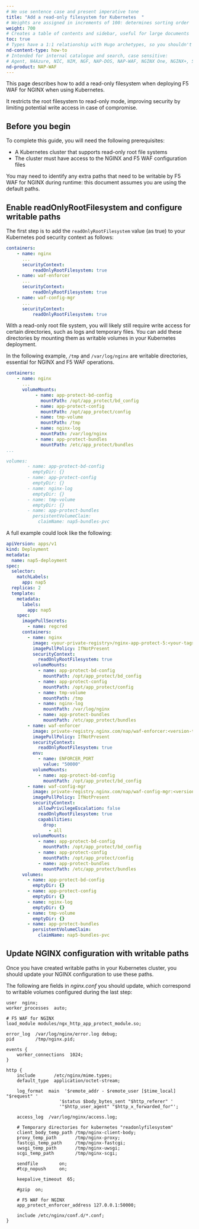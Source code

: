 ```yaml
---
# We use sentence case and present imperative tone
title: "Add a read-only filesystem for Kubernetes  "
# Weights are assigned in increments of 100: determines sorting order
weight: 700
# Creates a table of contents and sidebar, useful for large documents
toc: true
# Types have a 1:1 relationship with Hugo archetypes, so you shouldn't need to change this
nd-content-type: how-to
# Intended for internal catalogue and search, case sensitive:
# Agent, N4Azure, NIC, NIM, NGF, NAP-DOS, NAP-WAF, NGINX One, NGINX+, Solutions, Unit
nd-product: NAP-WAF
---
```


This page describes how to add a read-only filesystem when deploying F5 WAF for NGINX when using Kubernetes.

It restricts the root filesystem to read-only mode, improving security by limiting potential write access in case of compromise.

## Before you begin

To complete this guide, you will need the following prerequisites:

- A Kubernetes cluster that supports read-only root file systems
- The cluster must have access to the NGINX and F5 WAF configuration files

You may need to identify any extra paths that need to be writable by F5 WAF for NGINX during runtime: this document assumes you are using the default paths.

## Enable readOnlyRootFilesystem and configure writable paths 

The first step is to add the `readOnlyRootFilesystem` value (as true) to your Kubernetes pod security context as follows:

```yaml
containers:
    - name: nginx
      ...
      securityContext:
          readOnlyRootFilesystem: true
    - name: waf-enforcer
      ...
      securityContext:
          readOnlyRootFilesystem: true
    - name: waf-config-mgr
      ...
      securityContext:
          readOnlyRootFilesystem: true
```

With a read-only root file system, you will likely still require write access for certain directories, such as logs and temporary files. You can add these directories by mounting them as writable volumes in your Kubernetes deployment.

In the following example, `/tmp` and `/var/log/nginx` are writable directories, essential for NGINX and F5 WAF operations.

```yaml
containers:
    - name: nginx
      ...
      volumeMounts:
           - name: app-protect-bd-config
             mountPath: /opt/app_protect/bd_config
           - name: app-protect-config
             mountPath: /opt/app_protect/config
           - name: tmp-volume
             mountPath: /tmp
           - name: nginx-log
             mountPath: /var/log/nginx
           - name: app-protect-bundles
             mountPath: /etc/app_protect/bundles
...

volumes:
        - name: app-protect-bd-config
          emptyDir: {}
        - name: app-protect-config
          emptyDir: {}
        - name: nginx-log
          emptyDir: {}
        - name: tmp-volume
          emptyDir: {}
        - name: app-protect-bundles
          persistentVolumeClaim:
            claimName: nap5-bundles-pvc
```

A full example could look like the following:

```yaml
apiVersion: apps/v1
kind: Deployment
metadata:
  name: nap5-deployment
spec:
  selector:
    matchLabels:
      app: nap5
  replicas: 2
  template:
    metadata:
      labels:
        app: nap5
    spec:
      imagePullSecrets:
        - name: regcred
      containers:
        - name: nginx
          image: <your-private-registry>/nginx-app-protect-5:<your-tag>
          imagePullPolicy: IfNotPresent
          securityContext:
            readOnlyRootFilesystem: true
          volumeMounts:
            - name: app-protect-bd-config
              mountPath: /opt/app_protect/bd_config
            - name: app-protect-config
              mountPath: /opt/app_protect/config
            - name: tmp-volume
              mountPath: /tmp
            - name: nginx-log
              mountPath: /var/log/nginx
            - name: app-protect-bundles
              mountPath: /etc/app_protect/bundles
        - name: waf-enforcer
          image: private-registry.nginx.com/nap/waf-enforcer:<version-tag>
          imagePullPolicy: IfNotPresent
          securityContext:
            readOnlyRootFilesystem: true
          env:
            - name: ENFORCER_PORT
              value: "50000"
          volumeMounts:
            - name: app-protect-bd-config
              mountPath: /opt/app_protect/bd_config
        - name: waf-config-mgr
          image: private-registry.nginx.com/nap/waf-config-mgr:<version-tag>
          imagePullPolicy: IfNotPresent
          securityContext:
            allowPrivilegeEscalation: false
            readOnlyRootFilesystem: true
            capabilities:
              drop:
                - all
          volumeMounts:
            - name: app-protect-bd-config
              mountPath: /opt/app_protect/bd_config
            - name: app-protect-config
              mountPath: /opt/app_protect/config
            - name: app-protect-bundles
              mountPath: /etc/app_protect/bundles
      volumes:
        - name: app-protect-bd-config
          emptyDir: {}
        - name: app-protect-config
          emptyDir: {}
        - name: nginx-log
          emptyDir: {}
        - name: tmp-volume
          emptyDir: {}
        - name: app-protect-bundles
          persistentVolumeClaim:
            claimName: nap5-bundles-pvc
```

## Update NGINX configuration with writable paths

Once you have created writable paths in your Kubernetes cluster, you should update your NGINX configuration to use these paths.

The following are fields in _nginx.conf_ you should update, which correspond to writable volumes configured during the last step:

```nginx
user  nginx;
worker_processes  auto;

# F5 WAF for NGINX
load_module modules/ngx_http_app_protect_module.so;

error_log  /var/log/nginx/error.log debug;
pid        /tmp/nginx.pid; 

events {
    worker_connections  1024;
}

http {
    include       /etc/nginx/mime.types;
    default_type  application/octet-stream;

    log_format  main  '$remote_addr - $remote_user [$time_local] "$request" '
                    '$status $body_bytes_sent "$http_referer" '
                    '"$http_user_agent" "$http_x_forwarded_for"';

    access_log  /var/log/nginx/access.log;

    # Temporary directories for kubernetes "readonlyfilesystem"
    client_body_temp_path /tmp/nginx-client-body;
    proxy_temp_path       /tmp/nginx-proxy;
    fastcgi_temp_path     /tmp/nginx-fastcgi;
    uwsgi_temp_path       /tmp/nginx-uwsgi;
    scgi_temp_path        /tmp/nginx-scgi;

    sendfile        on;
    #tcp_nopush     on;

    keepalive_timeout  65;

    #gzip  on;

    # F5 WAF for NGINX
    app_protect_enforcer_address 127.0.0.1:50000;

    include /etc/nginx/conf.d/*.conf;
}
```